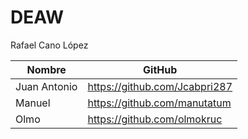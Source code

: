 # DEAW

Rafael Cano López

|Nombre|GitHub|
|---|---|
|Juan Antonio|https://github.com/Jcabpri287|
|Manuel|https://github.com/manutatum|
|Olmo|https://github.com/olmokruc|
